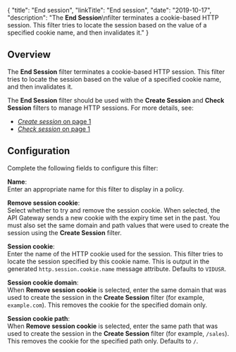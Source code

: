 {
"title": "End session",
"linkTitle": "End session",
"date": "2019-10-17",
"description": "The **End Session**\\nfilter terminates a cookie-based HTTP session. This filter tries to locate the session based on the value of a specified cookie name, and then invalidates it."
}
﻿
<div id="authn_session_end_overview">

Overview
--------

The **End Session**
filter terminates a cookie-based HTTP session. This filter tries to locate the session based on the value of a specified cookie name, and then invalidates it.

The **End Session**
filter should be used with the **Create Session**
and **Check Session**
filters to manage HTTP sessions. For more details, see:

-   [*Create session* on page 1](authn_session_create.htm)
-   [*Check session* on page 1](authn_session_check.htm)

</div>

<div id="authn_session_end_conf">

Configuration
-------------

Complete the following fields to configure this filter:

**Name**:\
Enter an appropriate name for this filter to display in a policy.

**Remove session cookie**:\
Select whether to try and remove the session cookie. When selected, the API Gateway sends a new cookie with the expiry time set in the past. You must also set the same domain and path values that were used to create the session using the **Create Session**
filter.

**Session cookie**:\
Enter the name of the HTTP cookie used for the session. This filter tries to locate the session specified by this cookie name. This is output in the generated `http.session.cookie.name`
message attribute. Defaults to `VIDUSR`.

**Session cookie domain**:\
When **Remove session cookie**
is selected, enter the same domain that was used to create the session in the **Create Session**
filter (for example, `example.com`). This removes the cookie for the specified domain only.

**Session cookie path**:\
When **Remove session cookie**
is selected, enter the same path that was used to create the session in the **Create Session**
filter (for example, `/sales`). This removes the cookie for the specified path only. Defaults to `/`.

</div>
